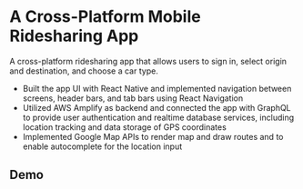 # A Cross-Platform Mobile Ridesharing App
 A cross-platform ridesharing app that allows users to sign in, select origin and destination, and choose a car type. 

* Built the app UI with React Native and implemented navigation between screens, header bars, and tab bars using React Navigation
* Utilized AWS Amplify as backend and connected the app with GraphQL to provide user authentication and realtime database services, including location tracking and data storage of GPS coordinates
* Implemented Google Map APIs to render map and draw routes and to enable autocomplete for the location input

 ## Demo

